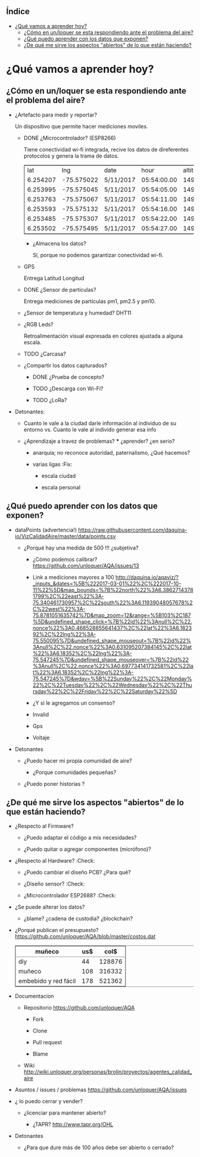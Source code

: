 <div id="table-of-contents">
<h2>&Iacute;ndice</h2>
<div id="text-table-of-contents">
<ul>
<li><a href="#org8fe488c">¿Qué vamos a aprender hoy?</a>
<ul>
<li><a href="#org629542d">¿Cómo en un/loquer se esta respondiendo ante el problema del aire?</a></li>
<li><a href="#orgf1c09f5">¿Qué puedo aprender con los datos que exponen?</a></li>
<li><a href="#orgc795ce5">¿De qué me sirve los aspectos "abiertos" de lo que están haciendo?</a></li>
</ul>
</li>
</ul>
</div>
</div>


<a id="org8fe488c"></a>

# ¿Qué vamos a aprender hoy?


<a id="org629542d"></a>

## ¿Cómo en un/loquer se esta respondiendo ante el problema del aire?

-   ¿Artefacto para medir y reportar?

    Un dispositivo que permite hacer mediciones moviles.
    
    -   DONE ¿Microcontrolador? (ESP8266)
    
        Tiene conectividad wi-fi integrada, recive los datos de direferentes protocolos y genera la trama de datos.
        
        <table border="2" cellspacing="0" cellpadding="6" rules="groups" frame="hsides">
        
        
        <colgroup>
        <col  class="org-right" />
        
        <col  class="org-right" />
        
        <col  class="org-left" />
        
        <col  class="org-right" />
        
        <col  class="org-right" />
        
        <col  class="org-right" />
        
        <col  class="org-right" />
        
        <col  class="org-right" />
        
        <col  class="org-right" />
        
        <col  class="org-right" />
        
        <col  class="org-right" />
        
        <col  class="org-right" />
        </colgroup>
        <tbody>
        <tr>
        <td class="org-right">lat</td>
        <td class="org-right">lng</td>
        <td class="org-left">date</td>
        <td class="org-right">hour</td>
        <td class="org-right">altitude</td>
        <td class="org-right">course</td>
        <td class="org-right">speed</td>
        <td class="org-right">humidity</td>
        <td class="org-right">temperature</td>
        <td class="org-right">pm1</td>
        <td class="org-right">pm25</td>
        <td class="org-right">pm10</td>
        </tr>
        
        
        <tr>
        <td class="org-right">6.254207</td>
        <td class="org-right">-75.575022</td>
        <td class="org-left">5/11/2017</td>
        <td class="org-right">05:54:00.00</td>
        <td class="org-right">1498.5</td>
        <td class="org-right">189.57</td>
        <td class="org-right">14.24</td>
        <td class="org-right">34.0</td>
        <td class="org-right">28.0</td>
        <td class="org-right">11</td>
        <td class="org-right">16</td>
        <td class="org-right">17</td>
        </tr>
        
        
        <tr>
        <td class="org-right">6.253995</td>
        <td class="org-right">-75.575045</td>
        <td class="org-left">5/11/2017</td>
        <td class="org-right">05:54:05.00</td>
        <td class="org-right">1499.1</td>
        <td class="org-right">179.03</td>
        <td class="org-right">15.26</td>
        <td class="org-right">34.0</td>
        <td class="org-right">28.0</td>
        <td class="org-right">11</td>
        <td class="org-right">16</td>
        <td class="org-right">17</td>
        </tr>
        
        
        <tr>
        <td class="org-right">6.253763</td>
        <td class="org-right">-75.575067</td>
        <td class="org-left">5/11/2017</td>
        <td class="org-right">05:54:11.00</td>
        <td class="org-right">1498.8</td>
        <td class="org-right">186.22</td>
        <td class="org-right">14.46</td>
        <td class="org-right">34.0</td>
        <td class="org-right">28.0</td>
        <td class="org-right">11</td>
        <td class="org-right">16</td>
        <td class="org-right">17</td>
        </tr>
        
        
        <tr>
        <td class="org-right">6.253593</td>
        <td class="org-right">-75.575132</td>
        <td class="org-left">5/11/2017</td>
        <td class="org-right">05:54:16.00</td>
        <td class="org-right">1497.9</td>
        <td class="org-right">215.65</td>
        <td class="org-right">12.45</td>
        <td class="org-right">34.0</td>
        <td class="org-right">28.0</td>
        <td class="org-right">11</td>
        <td class="org-right">16</td>
        <td class="org-right">17</td>
        </tr>
        
        
        <tr>
        <td class="org-right">6.253485</td>
        <td class="org-right">-75.575307</td>
        <td class="org-left">5/11/2017</td>
        <td class="org-right">05:54:22.00</td>
        <td class="org-right">1498.3</td>
        <td class="org-right">256.68</td>
        <td class="org-right">14.41</td>
        <td class="org-right">34.0</td>
        <td class="org-right">28.0</td>
        <td class="org-right">11</td>
        <td class="org-right">16</td>
        <td class="org-right">17</td>
        </tr>
        
        
        <tr>
        <td class="org-right">6.253502</td>
        <td class="org-right">-75.575495</td>
        <td class="org-left">5/11/2017</td>
        <td class="org-right">05:54:27.00</td>
        <td class="org-right">1498.2</td>
        <td class="org-right">296.0</td>
        <td class="org-right">14.89</td>
        <td class="org-right">34.0</td>
        <td class="org-right">28.0</td>
        <td class="org-right">11</td>
        <td class="org-right">16</td>
        <td class="org-right">17</td>
        </tr>
        </tbody>
        </table>
        
        -   ¿Almacena los datos?
        
            Sí, porque no podemos garantizar conectividad wi-fi.
    
    -   GPS
    
        Entrega Latitud Longitud
    
    -   DONE ¿Sensor de partículas?
    
        Entrega mediciones de partículas pm1, pm2.5 y pm10.
    
    -   ¿Sensor de temperatura y humedad? DHT11
    
    -   ¿RGB Leds?
    
        Retroalimentación visual expresada en colores ajustada a alguna escala.
    
    -   TODO ¿Carcasa?
    
    -   ¿Compartir los datos capturados?
    
        -   DONE ¿Prueba de concepto?
        
        -   TODO ¿Descarga con Wi-Fi?
        
        -   TODO ¿LoRa?

-   Detonantes:

    -   Cuanto le vale a la ciudad darle información al individuo de su entorno vs. Cuanto le vale al individo generar esa info
    
    -   ¿Aprendizaje a travez de problemas? **\*** ¿aprender? ¿en serio?
    
        -   anarquía; no reconoce autoridad, paternalismo, ¿Qué hacemos?
        
        -   varias ligas     :Fix:
        
            -   escala ciudad
            
            -   escala personal


<a id="orgf1c09f5"></a>

## ¿Qué puedo aprender con los datos que exponen?

-   dataPoints (advertencia!)  <https://raw.githubusercontent.com/daquina-io/VizCalidadAire/master/data/points.csv>

    -   ¿Porqué hay una medida de 500 !!! ¿subjetiva?
    
        -   ¿Cómo podemos calibrar? <https://github.com/unloquer/AQA/issues/13>
        
        -   Link a mediciones mayores a 100 <http://daquina.io/aqaviz/?_inputs_&dates=%5B%222017-03-01%22%2C%222017-10-11%22%5D&map_bounds=%7B%22north%22%3A6.38627143781799%2C%22east%22%3A-75.340461730957%2C%22south%22%3A6.11939048057678%2C%22west%22%3A-75.8781051635742%7D&map_zoom=12&range=%5B103%2C187%5D&undefined_shape_click=%7B%22id%22%3Anull%2C%22.nonce%22%3A0.468528855641437%2C%22lat%22%3A6.182392%2C%22lng%22%3A-75.550095%7D&undefined_shape_mouseout=%7B%22id%22%3Anull%2C%22.nonce%22%3A0.631095207384145%2C%22lat%22%3A6.18352%2C%22lng%22%3A-75.547245%7D&undefined_shape_mouseover=%7B%22id%22%3Anull%2C%22.nonce%22%3A0.697734141732581%2C%22lat%22%3A6.18352%2C%22lng%22%3A-75.547245%7D&wday=%5B%22Sunday%22%2C%22Monday%22%2C%22Tuesday%22%2C%22Wednesday%22%2C%22Thursday%22%2C%22Friday%22%2C%22Saturday%22%5D>
        
        -   ¿Y si le agregamos un consenso?
        
        -   Invalid
        
        -   Gps
        
        -   Voltaje

-   Detonantes

    -   ¿Puedo hacer mi propia comunidad de aire?
    
        -   ¿Porque comunidades pequeñas?
    
    -   ¿Puedo poner historias ?


<a id="orgc795ce5"></a>

## ¿De qué me sirve los aspectos "abiertos" de lo que están haciendo?

-   ¿Respecto al Firmware?

    -   ¿Puedo adaptar el código a mis necesidades?
    
    -   ¿Puedo quitar o agregar componentes (micrófono)?

-   ¿Respecto al Hardware?     :Check:

    -   ¿Puedo cambiar el diseño PCB? ¿Para qué?
    
    -   ¿Diseño sensor?     :Check:
    
    -   ¿Microcontrolador ESP2688?     :Check:

-   ¿Se puede alterar los datos?

    -   ¿blame? ¿cadena de custodia? ¿blockchain?

-   ¿Porqué publican el presupuesto? <https://github.com/unloquer/AQA/blob/master/costos.dat>

    <table border="2" cellspacing="0" cellpadding="6" rules="groups" frame="hsides">
    
    
    <colgroup>
    <col  class="org-left" />
    
    <col  class="org-right" />
    
    <col  class="org-right" />
    </colgroup>
    <thead>
    <tr>
    <th scope="col" class="org-left">muñeco</th>
    <th scope="col" class="org-right">us$</th>
    <th scope="col" class="org-right">col$</th>
    </tr>
    </thead>
    
    <tbody>
    <tr>
    <td class="org-left">diy</td>
    <td class="org-right">44</td>
    <td class="org-right">128876</td>
    </tr>
    
    
    <tr>
    <td class="org-left">muñeco</td>
    <td class="org-right">108</td>
    <td class="org-right">316332</td>
    </tr>
    
    
    <tr>
    <td class="org-left">embebido y red fácil</td>
    <td class="org-right">178</td>
    <td class="org-right">521362</td>
    </tr>
    </tbody>
    </table>

-   Documentacion

    -   Repositorio  <https://github.com/unloquer/AQA>
    
        -   Fork
        
        -   Clone
        
        -   Pull request
        
        -   Blame
    
    -   Wiki <http://wiki.unloquer.org/personas/brolin/proyectos/agentes_calidad_aire>

-   Asuntos / issues / problemas <https://github.com/unloquer/AQA/issues>

-   ¿ lo puedo cerrar y vender?

    -   ¿licenciar para mantener abierto?
    
        -   ¿TAPR?  <http://www.tapr.org/OHL>

-   Detonantes

    -   ¿Para que dure más de 100 años debe ser abierto o cerrado?

